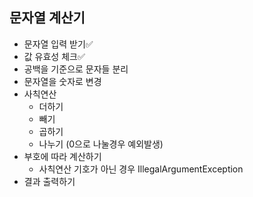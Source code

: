## 문자열 계산기

- 문자열 입력 받기✅
- 값 유효성 체크✅
- 공백을 기준으로 문자들 분리
- 문자열을 숫자로 변경
- 사칙연산
  - 더하기
  - 빼기
  - 곱하기
  - 나누기 (0으로 나눌경우 예외발생)
- 부호에 따라 계산하기
  - 사칙연산 기호가 아닌 경우 IllegalArgumentException
- 결과 출력하기
